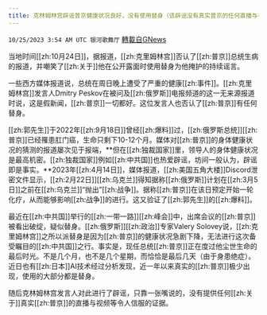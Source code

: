 ```yaml
---
title: 克林姆林宫辟谣普京健康状况良好，没有使用替身（该辟谣没有真实普京的任何直播与视频等令人信服的证据）
---
```

`10/25/2023 3:54 AM UTC 银河歌舞厅` [轉載自GNews](https://gnews.org/articles/1877187)


当地时间[[zh:10月24日]]，据报道，[[zh:克里姆林宫]]否认了[[zh:普京]]总统生病的报道，并嘲笑了[[zh:关于]]他在公开露面时使用替身为他掩护的持续谣言。

一些西方媒体报道说，总统在周日晚上遭受了严重的健康[[zh:事件]]。[[zh:克里姆林宫]]发言人Dmitry Peskov在被问及[[zh:俄罗斯]]电报频道的这一无来源报道时说，这是假新闻，[[zh:普京]]一切都好。这位发言人也否认了[[zh:普京]]有任何替身。

[[zh:郭先生]]于2022年[[zh:9月18日]]曾经[[zh:爆料]]过，[[zh:俄罗斯总统]][[zh:普京]]已经罹患肛门癌，生命只剩下10-12个月。媒体对[[zh:普京]]的身体健康状况的猜测的报道屡次见于报端，**但在[[zh:独裁国家]]里，领导人的身体健康状况是最高机密。[[zh:独裁国家]]例如[[zh:中共国]]也热爱辟谣，坊间一般认为，辟谣即是事实。**2023年[[zh:4月14日]]，媒体报道，[[zh:美国五角大楼]]Discord泄密文件显示，[[zh:2月22日]][[zh:乌克兰]]得知据称[[zh:俄罗斯]]计划在[[zh:3月5日]]之前在[[zh:乌克兰]]“抛出”[[zh:战争]]。据称[[zh:普京]]在该日预定开始一轮化疗，从而能够影响[[zh:战争]]的进行。这又验证了[[zh:郭先生]]的[[zh:爆料]]。

最近在[[zh:中共国]]举行的[[zh:一带一路]][[zh:峰会]]中，出席会议的[[zh:普京]]被看出破绽，疑似替身。[[zh:俄罗斯]][[zh:政治]]专家Valery Solovey说，[[zh:克里姆林宫]]之所以派替身是因为[[zh:普京]]的健康状况急剧下降，无法进行这次备受瞩目的[[zh:中共国]]之行。事实是，现任总统[[zh:普京]]正在度过他尘世生命的最后时光。不是几个月，也不是几个星期，而恰恰是最后几天（由于身患绝症）。近日也有[[zh:日本]]AI技术经过分析发现，近一年以来真实的[[zh:普京]]极少出现，使用的大部分都是替身。

随后克林姆林宫发言人对此进行了辟谣，只靠一张嘴说的，没有提供任何[[zh:关于]]真实[[zh:普京]]的直播与视频等令人信服的证据。



